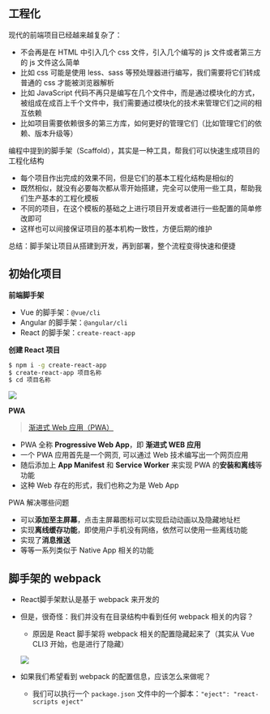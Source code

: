 ## 工程化

现代的前端项目已经越来越复杂了：

- 不会再是在 HTML 中引入几个 css 文件，引入几个编写的 js 文件或者第三方的 js 文件这么简单
- 比如 css 可能是使用 less、sass 等预处理器进行编写，我们需要将它们转成普通的 css 才能被浏览器解析
- 比如 JavaScript 代码不再只是编写在几个文件中，而是通过模块化的方式，被组成在成百上千个文件中，我们需要通过模块化的技术来管理它们之间的相互依赖
- 比如项目需要依赖很多的第三方库，如何更好的管理它们（比如管理它们的依赖、版本升级等）

编程中提到的脚手架（Scaffold），其实是一种工具，帮我们可以快速生成项目的工程化结构

- 每个项目作出完成的效果不同，但是它们的基本工程化结构是相似的
- 既然相似，就没有必要每次都从零开始搭建，完全可以使用一些工具，帮助我们生产基本的工程化模板
- 不同的项目，在这个模板的基础之上进行项目开发或者进行一些配置的简单修改即可
- 这样也可以间接保证项目的基本机构一致性，方便后期的维护

总结：脚手架让项目从搭建到开发，再到部署，整个流程变得快速和便捷

## 初始化项目

**前端脚手架**

- Vue 的脚手架：`@vue/cli`
- Angular 的脚手架：`@angular/cli`
- React 的脚手架：`create-react-app`

**创建 React 项目**

```bash
$ npm i -g create-react-app
$ create-react-app 项目名称
$ cd 项目名称
```

![](https://gitee.com/lilyn/pic/raw/master/lagoulearn-img/image-20221115150403639.png)

**PWA**

> [渐进式 Web 应用（PWA）](https://developer.mozilla.org/zh-CN/docs/Web/Progressive_web_apps)

- PWA 全称 **Progressive Web App**，即 **渐进式 WEB 应用**
- 一个 PWA 应用首先是一个网页, 可以通过 Web 技术编写出一个网页应用
- 随后添加上 **App Manifest** 和 **Service Worker** 来实现 PWA 的**安装和离线**等功能
- 这种 Web 存在的形式，我们也称之为是 Web App

PWA 解决哪些问题

- 可以**添加至主屏幕**，点击主屏幕图标可以实现启动动画以及隐藏地址栏
- 实现**离线缓存功能**，即使用户手机没有网络，依然可以使用一些离线功能
- 实现了**消息推送**
- 等等一系列类似于 Native App 相关的功能

## 脚手架的 webpack

- React脚手架默认是基于 webpack 来开发的

- 但是，很奇怪：我们并没有在目录结构中看到任何 webpack 相关的内容？

  - 原因是 React 脚手架将 webpack 相关的配置隐藏起来了（其实从 Vue CLI3 开始，也是进行了隐藏）

  ![](https://gitee.com/lilyn/pic/raw/master/lagoulearn-img/image-20221115153636221.png)

- 如果我们希望看到 webpack 的配置信息，应该怎么来做呢？

  - 我们可以执行一个 `package.json` 文件中的一个脚本：`"eject": "react-scripts eject"`